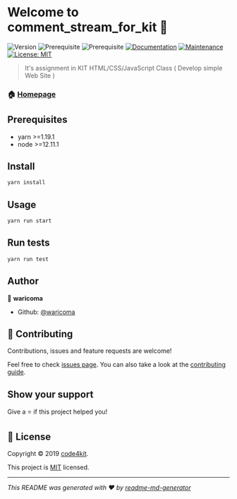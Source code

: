 # Welcome to comment_stream_for_kit 👋
![Version](https://img.shields.io/badge/version-1.0.0-blue.svg?cacheSeconds=2592000)
![Prerequisite](https://img.shields.io/badge/yarn-%3E%3D1.19.1-blue.svg)
![Prerequisite](https://img.shields.io/badge/node-%3E%3D12.11.1-blue.svg)
[![Documentation](https://img.shields.io/badge/documentation-yes-brightgreen.svg)](https://github.com/waricoma/comment_stream_for_kit#readme)
[![Maintenance](https://img.shields.io/badge/Maintained%3F-yes-green.svg)](https://github.com/waricoma/comment_stream_for_kit/graphs/commit-activity)
[![License: MIT](https://img.shields.io/github/license/code4kit/comment_stream_for_kit)](https://github.com/waricoma/comment_stream_for_kit/blob/master/LICENSE)

> It's assignment in KIT HTML/CSS/JavaScript Class ( Develop simple Web Site )

### 🏠 [Homepage](https://github.com/code4kit/comment_stream_for_kit#readme)

## Prerequisites

- yarn >=1.19.1
- node >=12.11.1

## Install

```sh
yarn install
```

## Usage

```sh
yarn run start
```

## Run tests

```sh
yarn run test
```

## Author

👤 **waricoma**

* Github: [@waricoma](https://github.com/waricoma)

## 🤝 Contributing

Contributions, issues and feature requests are welcome!

Feel free to check [issues page](https://github.com/code4kit/comment_stream_for_kit/issues). You can also take a look at the [contributing guide](https://github.com/code4kit/comment_stream_for_kit/blob/master/CONTRIBUTING.md).

## Show your support

Give a ⭐️ if this project helped you!


## 📝 License

Copyright © 2019 [code4kit](https://github.com/code4kit).

This project is [MIT](https://github.com/code4kit/comment_stream_for_kit/blob/master/LICENSE) licensed.

***
_This README was generated with ❤️ by [readme-md-generator](https://github.com/kefranabg/readme-md-generator)_

